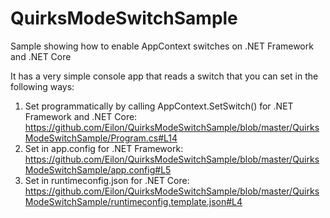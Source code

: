 # QuirksModeSwitchSample
Sample showing how to enable AppContext switches on .NET Framework and .NET Core

It has a very simple console app that reads a switch that you can set in the following ways:

1. Set programmatically by calling AppContext.SetSwitch() for .NET Framework and .NET Core: https://github.com/Eilon/QuirksModeSwitchSample/blob/master/QuirksModeSwitchSample/Program.cs#L14
2. Set in app.config for .NET Framework: https://github.com/Eilon/QuirksModeSwitchSample/blob/master/QuirksModeSwitchSample/app.config#L5
3. Set in runtimeconfig.json for .NET Core: https://github.com/Eilon/QuirksModeSwitchSample/blob/master/QuirksModeSwitchSample/runtimeconfig.template.json#L4
